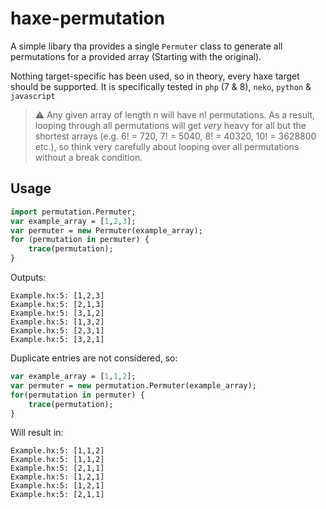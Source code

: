 # haxe-permutation

A simple libary tha provides a single `Permuter` class to generate all permutations for a provided array (Starting with the original).

Nothing target-specific has been used, so in theory, every haxe target should be supported. It is specifically tested in `php` (7 & 8), `neko`, `python` & `javascript`

> :warning: Any given array of length n will have n! permutations. As a result, looping through all permutations will get *very* heavy for all but the shortest arrays (e.g. 6! = 720, 7! = 5040, 8! = 40320, 10! = 3628800 etc.), so think very carefully about looping over all permutations without a break condition.

## Usage

```haxe
import permutation.Permuter;
var example_array = [1,2,3];
var permuter = new Permuter(example_array);
for (permutation in permuter) {
    trace(permutation);
}
```

Outputs:
```
Example.hx:5: [1,2,3]
Example.hx:5: [2,1,3]
Example.hx:5: [3,1,2]
Example.hx:5: [1,3,2]
Example.hx:5: [2,3,1]
Example.hx:5: [3,2,1]
```

Duplicate entries are not considered, so:
```haxe	
var example_array = [1,1,2];
var permuter = new permutation.Permuter(example_array);
for(permutation in permuter) {
    trace(permutation);
}
```
Will result in:
```
Example.hx:5: [1,1,2]
Example.hx:5: [1,1,2]
Example.hx:5: [2,1,1]
Example.hx:5: [1,2,1]
Example.hx:5: [1,2,1]
Example.hx:5: [2,1,1]
```